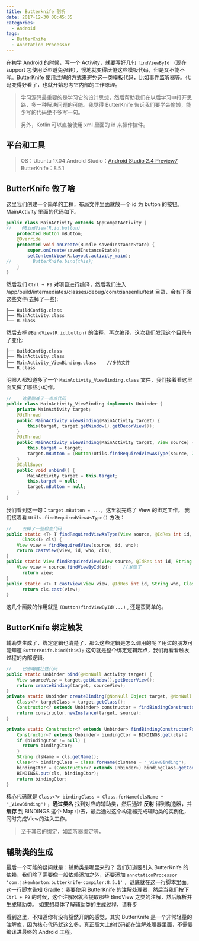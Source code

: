 ```yaml
---
title: Butterknife 剖析
date: 2017-12-30 00:45:35
categories:
  - Android
tags:
  - ButterKnife
  - Annotation Processor
---
```


在初学 Android 的时候，写一个 Activity，就要写好几句 `findViewById` （现在 support 包使用泛型避免强转），慢地就变得厌倦这些模板代码，但是又不能不写。ButterKnife 使用注解的方式来避免这一类模板代码，比如事件监听器等。代码变得好看了，也就开始思考它内部的工作原理。

<!--more-->

> 学习源码最重要的是学习它的设计思想，然后帮助我们在以后学习中打开思路，多一种解决问题的可能。我觉得 ButterKnife 告诉我们要学会偷懒，能少写的代码绝不多写一句。
>
> 另外，Kotlin 可以直接使用 xml 里面的 id 来操作控件。


## 平台和工具

> OS：Ubuntu 17.04
> Android Studio：[Android Studio 2.4 Preview7](https://developer.android.com/studio/archive.html)
> ButterKnife：8.5.1

## ButterKnife 做了啥

这里我们创建一个简单的工程，布局文件里面就放一个 id 为 button 的按钮。MainActivity 里面的代码如下。

```java
public class MainActivity extends AppCompatActivity {
//    @BindView(R.id.button)
    protected Button mButton;
    @Override
    protected void onCreate(Bundle savedInstanceState) {
        super.onCreate(savedInstanceState);
        setContentView(R.layout.activity_main);
//        ButterKnife.bind(this);
    }
}
```

然后我们 `Ctrl + F9` 对项目进行编译，然后我们进入 /app/build/intermediates/classes/debug/com/xiansenliu/test 目录，会有下面这些文件\(去掉了一些\):

```
├── BuildConfig.class
├── MainActivity.class
└── R.class
```

然后去掉 `@BindView(R.id.button)` 的注释，再次编译，这次我们发现这个目录有了变化:

```
├── BuildConfig.class
├── MainActivity.class
├── MainActivity_ViewBinding.class    //多的文件
└── R.class
```

明眼人都知道多了一个 `MainActivity_ViewBinding.class` 文件，我们接着看这里面又做了哪些小动作。

```java
//    这里删减了一点点代码
public class MainActivity_ViewBinding implements Unbinder {
    private MainActivity target;
    @UiThread
    public MainActivity_ViewBinding(MainActivity target) {
        this(target, target.getWindow().getDecorView());
    }
    @UiThread
    public MainActivity_ViewBinding(MainActivity target, View source) {
        this.target = target;
        target.mButton = (Button)Utils.findRequiredViewAsType(source, 2131427414, "field 'mButton'", Button.class);
    }
    @CallSuper
    public void unbind() {
        MainActivity target = this.target;
        this.target = null;
        target.mButton = null;
    }
}
```

我们看到这一句：`target.mButton = ...`，这里就完成了 View 的绑定工作。
我们接着看 `Utils.findRequiredViewAsType()` 方法：

```java
//    去掉了一些检查代码
public static <T> T findRequiredViewAsType(View source, @IdRes int id, String who,
      Class<T> cls) {
    View view = findRequiredView(source, id, who);
    return castView(view, id, who, cls);
}
public static View findRequiredView(View source, @IdRes int id, String who) {
    View view = source.findViewById(id);    //发现了
      return view;
}
public static <T> T castView(View view, @IdRes int id, String who, Class<T> cls) {
      return cls.cast(view);
}
```

这几个函数的作用就是 `(Button)findViewById(...)` , 还是蛮简单的。

## ButterKnife 绑定触发

辅助类生成了，绑定逻辑也清楚了，那么这些逻辑是怎么调用的呢？用过的朋友可能知道 `ButterKnife.bind(this);` 这句就是整个绑定逻辑起点，我们再看看触发过程的内部逻辑。

```java
//    已省略健壮性代码
public static Unbinder bind(@NonNull Activity target) {
    View sourceView = target.getWindow().getDecorView();
    return createBinding(target, sourceView);
}
private static Unbinder createBinding(@NonNull Object target, @NonNull View source) {
    Class<?> targetClass = target.getClass();
    Constructor<? extends Unbinder> constructor = findBindingConstructorForClass(targetClass);
    return constructor.newInstance(target, source);
}

private static Constructor<? extends Unbinder> findBindingConstructorForClass(Class<?> cls) {
    Constructor<? extends Unbinder> bindingCtor = BINDINGS.get(cls)；
    if (bindingCtor != null) {
      return bindingCtor;
    }
    String clsName = cls.getName();
    Class<?> bindingClass = Class.forName(clsName + "_ViewBinding");    //敲黑板
    bindingCtor = (Constructor<? extends Unbinder>) bindingClass.getConstructor(cls, View.class);
    BINDINGS.put(cls, bindingCtor);
    return bindingCtor;
}
```

核心代码就是 `Class<?> bindingClass = Class.forName(clsName + "_ViewBinding")` ，**通过类名** 找到对应的辅助类，然后通过 **反射** 得到构造器，并 **缓存** 到 BINDINGS 这个 Map 中去，最后通过这个构造器完成辅助类的实例化，同时完成View的注入工作。

> 至于其它的绑定，如监听器绑定等，

## 辅助类的生成

最后一个可能的疑问就是：辅助类是哪里来的？
我们知道要引入 ButterKnife 的依赖，我们除了需要像一般依赖添加之外，还要添加 `annotationProcessor 'com.jakewharton:butterknife-compiler:8.5.1'` ，谜底就在这一行脚本里面。这一行脚本告知 Gradle：我要使用 ButterKnife 的注解处理器，然后当我们按下 `Ctrl + F9` 的时候，这个注解器就会提取那些 BindView 之类的注解，然后解析并生成辅助类。
如果想具体了解辅助类的生成过程，请移步

看到这里，不知道你有没有豁然开朗的感觉，其实 ButterKnife 是一个非常轻量的注解库，因为核心代码就这么多，真正高大上的代码都在注解处理器里面，不需要编译进最终的 Android 工程。
